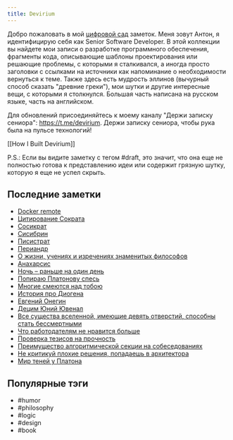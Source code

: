 ```yaml
---
title: Devirium
---
```


Добро пожаловать в мой [цифровой сад](https://maggieappleton.com/garden-history) заметок. Меня зовут Антон, я идентифицирую себя как Senior Software Developer. В этой коллекции вы найдете мои записи о разработке программного обеспечения, фрагменты кода, описывающие шаблоны проектирования или решающие проблемы, с которыми я сталкивался, а иногда просто заголовки с ссылками на источники как напоминание о необходимости вернуться к теме. Также здесь есть мудрость эллинов (вычурный способ сказать "древние греки"), мои шутки и другие интересные вещи, с которыми я столкнулся. Большая часть написана на русском языке, часть на английском.

Для обновлений присоединяйтесь к моему каналу "Держи записку сениора": https://t.me/devirium. Держи записку сениора, чтобы рука была на пульсе технологий!

[[How I Built Devirium]]

P.S.: Если вы видите заметку с тегом #draft, это значит, что она еще не полностью готова к представлению идеи или содержит грязную шутку, которую я еще не успел скрыть.

## Последние заметки
- [Docker remote](2024-11/Docker-remote.md)
- [Цитирование Сократа](2024-11/Цитирование-Сократа.md)
- [Сосикрат](2024-11/Сосикрат.md)
- [Сисибрин](2024-11/Сисибрин.md)
- [Писистрат](2024-11/Писистрат.md)
- [Периандр](2024-11/Периандр.md)
- [О жизни, учениях и изречениях знаменитых философов](2024-11/О-жизни,-учениях-и-изречениях-знаменитых-философов.md)
- [Анахарсис](2024-11/Анахарсис.md)
- [Ночь – раньше на один день](draft/Ночь-–-раньше-на-один-день.md)
- [Попираю Платонову спесь](2024-11/Попираю-Платонову-спесь.md)
- [Многие смеются над тобою](2024-11/Многие-смеются-над-тобою.md)
- [История про Диогена](2024-11/История-про-Диогена.md)
- [Евгений Онегин](2024-11/Евгений-Онегин.md)
- [Децим Юний Ювенал](2024-11/Децим-Юний-Ювенал.md)
- [Все существа вселенной, имеющие девять отверстий, способны стать бессмертными](2024-11/Все-существа-вселенной,-имеющие-девять-отверстий,-способны-стать-бессмертными.md)
- [Что работодателям не нравится больше](limbo/Что-работодателям-не-нравится-больше.md)
- [Проверка тезисов на прочность](2024/2024-10/Проверка-тезисов-на-прочность.md)
- [Преимущество алгоритмической секции на собеседованиях](2024/2024-10/Преимущество-алгоритмической-секции-на-собеседованиях.md)
- [Не критикуй плохие решения, попадаешь в архитектора](2024/2024-10/Не-критикуй-плохие-решения,-попадаешь-в-архитектора.md)
- [Мир теней у Платона](2024/2024-10/Мир-теней-у-Платона.md)


## Популярные тэги
- #humor
- #philosophy
- #logic
- #design
- #book
